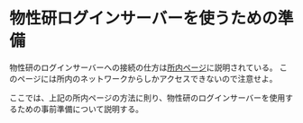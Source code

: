 # 物性研ログインサーバーを使うための準備

物性研のログインサーバーへの接続の仕方は[所内ページ](https://www.issp.u-tokyo.ac.jp/center/itoffice/issp-account/login-server)に説明されている。
このページには所内のネットワークからしかアクセスできないので注意せよ。

ここでは、上記の所内ページの方法に則り、物性研のログインサーバーを使用するための事前準備について説明する。


